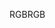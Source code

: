 <span data-ttu-id="28ae2-101">RGB</span><span class="sxs-lookup"><span data-stu-id="28ae2-101">RGB</span></span>